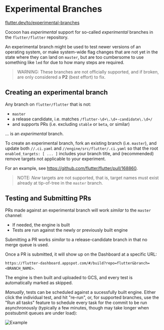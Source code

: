 # Experimental Branches

[flutter.dev/to/experimental-branches](https://flutter.dev/to/experimental-branches)

Cocoon has _experimental_ support for so-called _experimental_ branches in the
`flutter/flutter` repository.

An experimental branch might be used to test newer versions of an operating
system, or make system-wide flag changes that are not yet in the state where
they can land on `master`, but are too cumbersome to use something like `led`
for due to how many steps are required.

> WARNING: These branches are not officially supported, and if broken, are only
> considered a **P2** (best effort) to fix.

## Creating an experimental branch

Any branch on `flutter/flutter` that is not:

- `master`
- a release candidate, i.e. matches `/flutter-\d+\.\d+-candidate\.\d+/`
- and supports PRs (i.e. excluding `stable` or `beta`, or similar)

... is an _experimental_ branch.

To create an experimental branch, fork an existing branch (i.e. `master`), and
update both `//.ci.yaml` and `//engine/src/flutter/.ci.yaml` so that the root
`enabled_targets: [ ... ]` includes your branch title, and (recommended) remove
targets not applicable to your experiment.

For an example, see <https://github.com/flutter/flutter/pull/168860>.

> NOTE: _New_ targets are not supported, that is, target names must exist
> already at tip-of-tree in the `master` branch.

## Testing and Submitting PRs

PRs made against an experimental branch will work _similar_ to the `master`
channel:

- If needed, the engine is built
- Tests are run against the newly or previously built engine

Submitting a PR works _similar_ to a release-candidate branch in that no merge
queue is used.

Once a PR is submitted, it will show up on the Dashboard at a specific URL:

`https://flutter-dashboard.appspot.com/#/build?repo=flutter&branch=<BRANCH_NAME>`.

The engine is then built and uploaded to GCS, and every test is automatically
marked as skipped.

_Manually_, tests can be scheduled against a sucessfully built engine. Either
click the individual test, and hit "re-run", or, for supported branches, use the
"Run all tasks" feature to schedule every task for the commit to be run
asynchronously (typically a few minutes, though may take longer when postsubmit
queues are under load):

![Example](https://github.com/user-attachments/assets/077094b6-5f7e-4e1b-952c-2a3d1abf6f8f)

